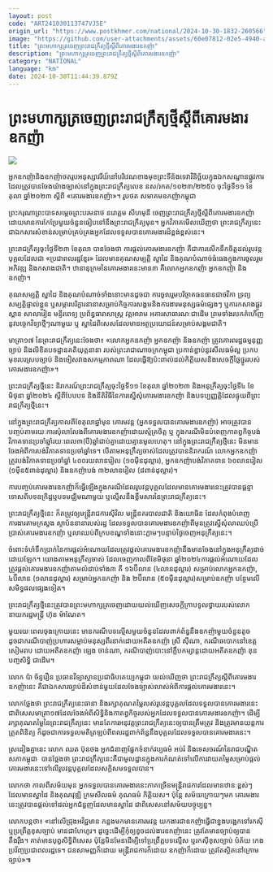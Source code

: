 ```yaml
---
layout: post
code: "ART241030113747VJ5E"
origin_url: "https://www.postkhmer.com/national/2024-10-30-1832-260566"
image: "https://github.com/user-attachments/assets/60e07812-02e5-4940-a695-7fa13b02aa13"
title: "ព្រះ​មហាក្សត្រ​ចេញ​ព្រះរាជក្រឹត្យ​ថ្មី​ស្ដីពី​គោរមងារ​ឧកញ៉ា"
description: "​​ព្រះ​មហាក្សត្រ​ចេញ​ព្រះរាជក្រឹត្យ​ថ្មី​ស្ដីពី​គោរមងារ​ឧកញ៉ា​"
category: "NATIONAL"
language: "km"
date: 2024-10-30T11:44:39.879Z
---
```


# ព្រះ​មហាក្សត្រ​ចេញ​ព្រះរាជក្រឹត្យ​ថ្មី​ស្ដីពី​គោរមងារ​ឧកញ៉ា

![](https://github.com/user-attachments/assets/ffbf05b8-a0c6-4a85-82b6-203a705c67ae)

អ្នក​ឧកញ៉ា​និង​ឧកញ៉ា​ថតរូប​អនុស្សាវរីយ៍​នៅ​បរិវេណ​ខាង​មុខ​ព្រះ​ទីន័ងទេវា​វិនិច្ឆ័យ​ក្នុង​ឯកសណ្ឋាន​ផ្លូវការ​ដែល​ត្រូវ​បាន​ចែង​យ៉ាង​ច្បាស់​នៅ​ក្នុង​ព្រះរាជ​ក្រឹត្យ​លេខ នស/រកត/១០២៣/២២៥០ ចុះថ្ងៃទី១១ ខែ​តុលា ឆ្នាំ​២០២៣ ស្តីពី «គោរមងារឧកញ៉ា»។ រូបថត សមាគម​ឧកញ៉ាកម្ពុជា

ព្រះ​ករុណា​ព្រះ​បាទ​សម្ដេច​ព្រះ​បរមនាថ​ នរោត្តម​ សីហមុនី ​ចេញ​ព្រះរាជក្រឹត្យ​ថ្មី​ស្ដី​ពី​គោរមងារ​ឧកញ៉ា ដោយ​មាន​ការ​កែ​ប្រែ​មួយ​ចំនួន​ធៀប​ទៅ​នឹង​ព្រះរាជក្រឹត្យ​មុន។ អ្នក​វិភាគ​មើល​ឃើញ​ថា ព្រះរាជក្រឹត្យ​នេះ​ជា​ឯកសារ​សំខាន់​សម្រាប់​គ្រប់គ្រង​អ្នក​ដែល​ទទួល​បាន​គោរមងារ​ដ៏​ខ្ពង់ខ្ពស់​នេះ។

ព្រះរាជក្រឹត្យ​ចុះ​ថ្ងៃទី​២៣ ខែតុលា បាន​ចែង​ថា ការ​ផ្ដល់​គោរមងារ​ឧកញ៉ា គឺជា​ការ​លើក​ទឹក​ចិត្ត​ដល់​រូបវន្ត​បុគ្គល​ដែល​ជា​ «ប្រជា​ពលរដ្ឋ​ខ្មែរ» ដែល​មាន​គុណ​សម្បត្តិ​ ស្នាដៃ និង​គុណ​បំណាច់​ធំធេង​ក្នុង​ការ​ចូល​រួម​អភិវឌ្ឍ​ និង​កសាង​ជាតិ។ ឋានានុក្រម​នៃ​គោរមងារ​នេះ​មាន​៣ គឺ​លោក​អ្នក​ឧកញ៉ា អ្នក​ឧកញ៉ា និង​ឧកញ៉ា។

គុណសម្បត្តិ ស្នាដៃ និង​គុណបំណាច់​ទាំង​នោះ​មាន​ដូច​ជា ​ការ​ចូលរួម​បរិច្ចាគ​ធនធាន​ជា​ថវិកា ទ្រព្យ​សម្បត្តិ​ផ្ទាល់​ខ្លួន ឬ​សម្ភារ​បរិក្ខារ​នានា​សម្រាប់​កិច្ចការ​សង្គម​និង​ការងារ​មនុស្សធម៌​ផ្សេងៗ ឬ​ការ​កសាង​ផ្លូវ ស្ពាន សាលារៀន មន្ទីរពេទ្យ ប្រព័ន្ធ​ធារាសាស្ត្រ វត្តអារាម អគារ​សាធារណៈ​ជាដើម ព្រម​ទាំង​របក​គំហើញ​នូវ​បច្ចេកវិទ្យា​ថ្មីៗ​ណាមួយ ឬ ស្នាដៃ​ពិសេស​ដែល​មាន​អត្ថប្រយោជន៍​សម្រាប់​សង្គមជាតិ។

មាត្រា​១៧ នៃ​ព្រះរាជក្រឹត្យ​នេះ​ចែង​ថា៖ «លោក​អ្នក​ឧកញ៉ា អ្នក​ឧកញ៉ា និង​ឧកញ៉ា ត្រូវ​គោរព​រដ្ឋធម្មនុញ្ញ ច្បាប់ និង​លិខិត​បទដ្ឋាន​គតិយុត្ត​នានា របស់​ព្រះរាជាណាចក្រ​កម្ពុជា ប្រកាន់​ខ្ជាប់​នូវ​សីលធម៌​ល្អ ប្រកប​មុខ​របរ​ស្រប​ច្បាប់ និង​ចៀស​វាង​សកម្មភាព​ណា ដែល​ធ្វើ​ឱ្យ​ប៉ះ​ពាល់​ដល់​កិត្តិយស​និង​សេចក្តី​ថ្លៃ​ថ្នូរ​របស់​គោរមងារ​ឧកញ៉ា»។

ព្រះរាជក្រឹត្យ​ថ្មី​នេះ និរាករណ៍​ព្រះរាជក្រឹត្យ​ចុះ​ថ្ងៃ​ទី១១ ខែតុលា ឆ្នាំ​២០២៣ និង​អនុក្រឹត្យ​ចុះ​ថ្ងៃ​ទី៤ ខែ​មិថុនា ឆ្នាំ​២០២៤ ស្ដីពី​បែប​បទ​ និង​នីតិវិធី​នៃ​ការ​ស្នើ​សុំ​គោរមងារ​ឧកញ៉ា និង​បទប្បញ្ញត្តិ​ដែល​ផ្ទុយ​ពី​ព្រះរាជក្រឹត្យ​ថ្មី​នេះ។

នៅ​ក្នុង​ព្រះរាជក្រឹត្យ​កាល​ពី​ខែ​តុលា​ឆ្នាំ​មុន គោរមវន្ត​ (អ្នក​ទទួល​បាន​គោរមងារ​ឧកញ៉ា) អាច​ត្រូវ​បាន​បញ្ចប់​តាម​រយៈ​ការ​សុំ​លា​លែង​ពី​គោរមងារ​ឧកញ៉ា​ដោយ​ស្ម័គ្រចិត្ត ឬ ក្នុង​ករណី​មិន​បំពេញ​កាតព្វកិច្ច​បង់​វិភាគទាន​ប្រចាំ​ឆ្នាំ​រយៈ​ពេល​៣​(បី)​ឆ្នាំ​ជាប់​គ្នា​ដោយ​គ្មាន​មូលហេតុ។ នៅ​ក្នុង​ព្រះរាជក្រឹត្យ​ថ្មី​នេះ មិន​មាន​ចែង​អំពី​ការ​បង់​វិភាគ​ទាន​ប្រចាំ​ឆ្នាំ​ទេ។ បើ​តាម​អនុក្រឹត្យ​ចាស់​ដែល​ត្រូវ​បាន​និរាករណ៍ លោក​អ្នក​ឧកញ៉ា​ត្រូវ​បង់​វិភាគ​ទាន​ប្រចាំ​ឆ្នាំ ៤០០​រយ​លាន​រៀល (១០​ម៉ឺន​ដុល្លារ), អ្នក​ឧកញ៉ា​បង់​វិភាគទាន ៦០​លាន​រៀល (១ម៉ឺន​៥ពាន់​ដុល្លារ) និង​ឧកញ៉ា​បង់​ ៣២​លាន​រៀល (៨ពាន់​ដុល្លារ)។

ការ​បញ្ចប់​គោរមងារ​ឧកញ៉ា​ក៏​ធ្វើ​ឡើង​ក្នុង​ករណី​ដែល​រូបវន្ត​បុគ្គល​ដែល​មាន​គោរមងារ​នេះ​ត្រូវ​បាន​ផ្ដន្ទាទោស​ពី​បទឧក្រិដ្ឋ​ឬ​បទ​មជ្ឈិម​ណាមួយ ឬ​ល្មើស​នឹង​ខ្លឹមសារ​នៃ​ព្រះរាជក្រឹត្យ​នេះ។ 

ព្រះរាជក្រឹត្យ​​ថ្មី​នេះ ក៏​តម្រូវ​ឲ្យ​​មន្ត្រី​រាជការ​ស៊ីវិល មន្ត្រី​នគរបាល​ជាតិ និង​យោធិន ដែល​កំពុង​បំពេញ​ការងារ​តាម​ក្រសួង ស្ថាប័ន​នានា​របស់​រដ្ឋ ដែល​ទទួល​បាន​គោរមងារ​ឧកញ៉ា​ពី​មុន​ ត្រូវ​ស្នើ​សុំ​លា​ឈប់​ប្រើ​ប្រាស់​គោរមងារ​ឧកញ៉ា ឬ​លា​ឈប់​ពី​ក្របខណ្ឌ​​ទាំងនោះ​ភ្លាមៗ​បន្ទាប់​ថ្ងៃ​ចេញ​អនុក្រឹត្យ​នេះ។

ចំពោះ​ទំហំ​ទឹក​ប្រាក់​នៃ​ការ​ផ្ដល់​អំណោយ​ដែល​ត្រូវ​ផ្ដល់​គោរមងារ​ឧកញ៉ា​ នឹង​មាន​ចែង​នៅ​ក្នុង​អនុក្រឹត្យ​ដាច់​ដោយ​ឡែក។ យោង​តាម​អនុក្រឹត្យ​ចាស់ ដែល​ចេញ​កាល​ពី​ខែ​មិថុនា ឆ្នាំ២០២៤​ ការ​ផ្ដល់​អំណោយ​ដែល​ត្រូវ​ផ្ដល់​គោរមងារ​ឧកញ៉ា​តាម​លំដាប់​ទាំង​៣ គឺ ១៦​ប៊ីលាន​ (៤​លាន​ដុល្លារ) សម្រាប់​លោក​អ្នក​ឧកញ៉ា, ៤ប៊ីលាន (១លាន​ដុល្លារ)​ សម្រាប់​អ្នក​ឧកញ៉ា និង ២ប៊ីលាន​ (៥០ម៉ឺន​ដុល្លារ)​ សម្រាប់​ឧកញ៉ា បន្ថែម​លើ​សមិទ្ធផល​ផ្សេង​ទៀត។

ព្រះរាជក្រឹត្យ​ថ្មី​នេះ​ត្រូវ​បាន​ព្រះ​មហាក្សត្រ​ចេញ​ ដោយ​យល់​ឃើញ​សេចក្ដី​ក្រាប​ទូល​ថ្វាយ​របស់​លោក​នាយក​រដ្ឋ​មន្ត្រី ហ៊ុន ម៉ាណែត។

មួយ​រយៈ​ពេល​ចុងក្រោយ​នេះ មាន​ករណី​បទ​ល្មើស​មួយ​ចំនួន​ដែល​ពាក់​ព័ន្ធ​នឹង​ឧកញ៉ា​មួយ​ចំនួន​តូច ដូចជា​ករណី​បាញ់​ប្រហារ​សម្លាប់​មនុស្ស​ពីរ​នាក់​ដោយ​អតីត​ឧកញ៉ា ស្រី ស៊ីណា, ករណី​ឆបោក​នៅ​ខេត្ត​សៀមរាប ដោយ​អតីត​ឧកញ៉ា ឡេង ចាន់ណា, ករណី​បាញ់​បោះ​នៅ​ក្លឹប​កម្សាន្ត​ដោយ​អតីត​ឧកញ៉ា ខុន បញ្ចសិទ្ធិ ជាដើម។

លោក ប៉ា ច័ន្ទរឿន ប្រធាន​វិទ្យាស្ថាន​ប្រជាធិបតេយ្យ​កម្ពុជា យល់​ឃើញ​ថា ព្រះរាជក្រឹត្យ​ស្ដី​ពី​គោរមងារ​ឧកញ៉ា​នេះ គឺ​ជា​ឯកសារ​ច្បាប់​ដ៏​សំខាន់​មួយ​ដែល​ចែង​ច្បាស់​លាស់​អំពី​ការ​ផ្ដល់​គោរមងារ​នេះ។ 

លោក​ថ្លែង​ថា ព្រះរាជក្រឹត្យ​នេះ​ធានា និង​រក្សា​គុណ​តម្លៃ​របស់​រូបវន្ត​បុគ្គល​ដែល​ទទួល​បាន​គោរមងារ​នេះ ជា​ពិសេស​មាត្រា​១៧​ដែល​ចែង​អំពី​សិទ្ធិ​ និង​កាតព្វកិច្ច​របស់​អ្នក​ដែល​ទទួល​បាន​គោរមងារ​ឧកញ៉ា។ ដើម្បី​រក្សា​គុណតម្លៃ​នៃ​ព្រះរាជក្រឹត្យ​នេះ មានតែ​ការ​អនុវត្ត​ព្រះរាជក្រឹត្យ​នេះ​ឲ្យ​បាន​ត្រឹម​ត្រូវ និង​ត្រូវ​មាន​យន្តការ​ត្រួត​ពិនិត្យ ក៏ដូចជា​ការ​ទទួល​មតិ​ត្រឡប់​ពី​ពលរដ្ឋ​ពាក់​ព័ន្ធ​នឹង​បុគ្គល​ដែល​ទទួល​បាន​គោរមងារ​នេះ។

ស្រដៀង​គ្នា​នេះ លោក ឈត ប៊ុនថង អ្នក​ជំនាញ​ផ្នែក​ទំនាក់​វប្បធម៌ អប់រំ និង​ទេសចរណ៍​ នៃ​រាជបណ្ឌិត​សភា​កម្ពុជា  បាន​ថ្លែង​ថា ព្រះរាជក្រឹត្យ​នេះ​គឺជា​មូលដ្ឋាន​ក្នុង​ការ​កំណត់​ទៅ​លើ​ការ​វាយ​តម្លៃ​សម្រាប់​ផ្ដល់​គោរមងារ​នេះ​ទៅ​លើ​រូបវន្ត​បុគ្គល​ដែល​សក្ដិសម​ទទួល​បាន។ 

លោក​ថា កាល​ពី​សម័យ​មុន អ្នក​ទទួល​បាន​គោរមងារ​នេះ​ភាគ​ច្រើន​មន្ត្រី​រាជការ​ដែល​មាន​ឋានៈ​ខ្ពស់ៗ ដែល​មាន​ស្នាដៃ និង​គុណវុឌ្ឍិ ក្រមសីលធម៌ គុណធម៌​ កិត្តិយស។ ប៉ុន្តែ សម័យ​ក្រោយៗ​មក គោរមងារ​នេះ​ត្រូវ​បាន​ផ្ដល់​ទៅ​ដល់​អ្នក​ជំនួញ​ដែល​មាន​ស្នាដៃ ជា​ពិសេស​នៅ​សម័យ​បច្ចុប្បន្ន។

លោក​បន្ត​ថា៖ «នៅ​លើ​ជ្រុង​អវិជ្ជមាន កន្លង​មក​មាន​គោរមវន្ត យក​ងារ​ជា​ឧកញ៉ា​ធ្វើ​ជា​ខ្នង​បង្អេក​ទៅ​រក​ស៊ី ឬ​ប្រព្រឹត្ត​ខុស​ច្បាប់​ មាន​ជា​ហែហូរ។ ដូច្នេះ​ដើម្បី​កុំ​ឲ្យ​ខូច​ដល់​ងារ​ឧកញ៉ា​នេះ ត្រូវ​តែ​មាន​ច្បាប់​ឲ្យ​បាន​តឹងរ៉ឹង។ គាត់​មាន​បុព្វសិទ្ធិ​ពិសេស ប៉ុន្តែ​មិន​មែន​ដើម្បី​ទៅ​ប្រព្រឹត្ត​បទ​ល្មើស ឬ​រក​ស៊ី​ខុស​ច្បាប់​ បំភ័យ កេងប្រវ័ញ្ច​ប្រជាពលរដ្ឋ​ទេ។ ជន​សាមញ្ញ​ក៏​ដោយ មន្ត្រីរាជការ​ក៏ដោយ ឧកញ៉ា​ក៏​ដោយ ត្រូវ​តែ​ស្ថិត​នៅ​ក្រោម​ច្បាប់»៕